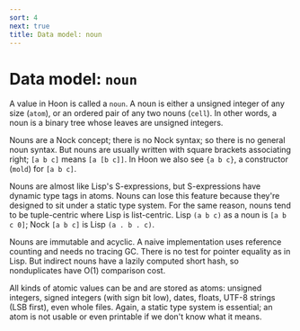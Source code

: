 ```yaml
---
sort: 4
next: true
title: Data model: noun
---
```


# Data model: `noun`

A value in Hoon is called a `noun`.  A noun is either a unsigned
integer of any size (`atom`), or an ordered pair of any two
nouns (`cell`).  In other words, a noun is a binary tree whose
leaves are unsigned integers.

Nouns are a Nock concept; there is no Nock syntax; so there is no
general noun syntax.  But nouns are usually written with square
brackets associating right; `[a b c]` means `[a [b c]]`.  In Hoon
we also see `{a b c}`, a constructor (`mold`) for `[a b c]`.

Nouns are almost like Lisp's S-expressions, but S-expressions
have dynamic type tags in atoms.  Nouns can lose this feature
because they're designed to sit under a static type system.  For
the same reason, nouns tend to be tuple-centric where Lisp is
list-centric.  Lisp `(a b c)` as a noun is `[a b c 0]`; Nock `[a
b c]` is Lisp `(a . b . c)`.

Nouns are immutable and acyclic.  A naive implementation uses
reference counting and needs no tracing GC.  There is no test for
pointer equality as in Lisp.  But indirect nouns have a lazily
computed short hash, so nonduplicates have O(1) comparison cost.

All kinds of atomic values can be and are stored as atoms:
unsigned integers, signed integers (with sign bit low), dates,
floats, UTF-8 strings (LSB first), even whole files.  Again,
a static type system is essential; an atom is not usable or even
printable if we don't know what it means.
